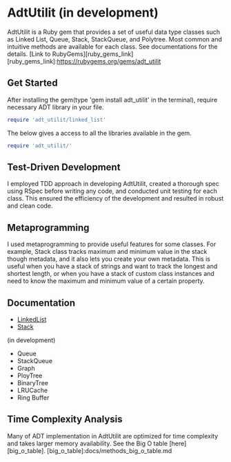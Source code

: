 # AdtUtilit (in development)

AdtUtilit is a Ruby gem that provides a set of useful data type classes such as Linked List, Queue, Stack, StackQueue, and Polytree. Most common and intuitive methods are available for each class. See documentations for the details. [Link to RubyGems][ruby_gems_link]
[ruby_gems_link]:https://rubygems.org/gems/adt_utilit

## Get Started
After installing the gem(type 'gem install adt_utilit' in the terminal), require necessary ADT library in your file.

```ruby
require 'adt_utilit/linked_list'
```

The below gives a access to all the libraries available in the gem.
```ruby
require 'adt_utilit/'
```

## Test-Driven Development
I employed TDD approach in developing AdtUtilit, created a thorough spec using RSpec before writing any code, and conducted unit testing for each class. This ensured the efficiency of the development and resulted in robust and clean code.

## Metaprogramming
I used metaprogramming to provide useful features for some classes. For example, Stack class tracks maximum and minimum value in the stack though metadata, and it also lets you create your own metadata. This is useful when you have a stack of strings and want to track the longest and shortest length, or when you have a stack of custom class instances and need to know the maximum and minimum value of a certain property.

## Documentation

* [LinkedList][linked_list]
* [Stack][stack]

(in development)
* Queue
* StackQueue
* Graph
* PloyTree
* BinaryTree
* LRUCache
* Ring Buffer

[linked_list]:docs/linked_list.md
[stack]:docs/stack.md

## Time Complexity Analysis
Many of ADT implementation in AdtUtilit are optimized for time complexity and takes larger memory availability.
See the Big O table [here][big_o_table].
[big_o_table]:docs/methods_big_o_table.md
